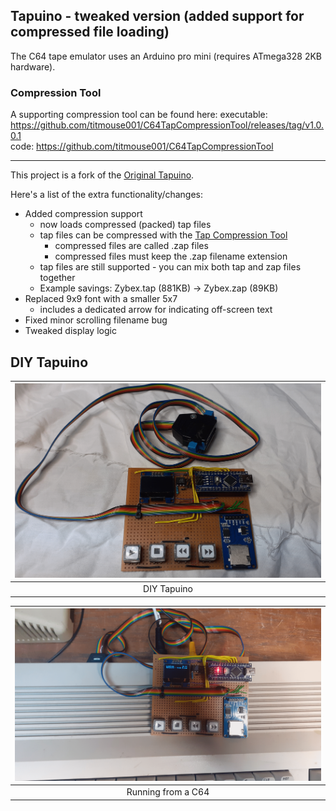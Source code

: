 ## Tapuino - tweaked version (added support for compressed file loading)

The C64 tape emulator uses an Arduino pro mini (requires ATmega328 2KB hardware).

### Compression Tool
A supporting compression tool can be found here:
executable: https://github.com/titmouse001/C64TapCompressionTool/releases/tag/v1.0.0.1  
code: https://github.com/titmouse001/C64TapCompressionTool  

----
This project is a fork of the [Original Tapuino].

Here's a list of the extra functionality/changes:
- Added compression support
  - now loads compressed (packed) tap files
  - tap files can be compressed with the [Tap Compression Tool]
    - compressed files are called .zap files
    - compressed files must keep the .zap filename extension
  - tap files are still supported - you can mix both tap and zap files together
  - Example savings: Zybex.tap (881KB) -> Zybex.zap (89KB)
- Replaced 9x9 font with a smaller 5x7
  - includes a dedicated arrow for indicating off-screen text
- Fixed minor scrolling filename bug
- Tweaked display logic

## DIY Tapuino
| ![/Images/DIY-Tapuino.png](/Images/DIY-Tapuino.png) | 
|:--:| 
| DIY Tapuino |

| ![/Images/DIY-Tapuino.png](/Images/DIY-Tapuino-Running.png) | 
|:--:| 
| Running from a C64 |
 
[Original Tapuino]:https://github.com/sweetlilmre/tapuino
[Tap Compression Tool]:https://github.com/titmouse001/Tapuino-C64TapPackerTool
